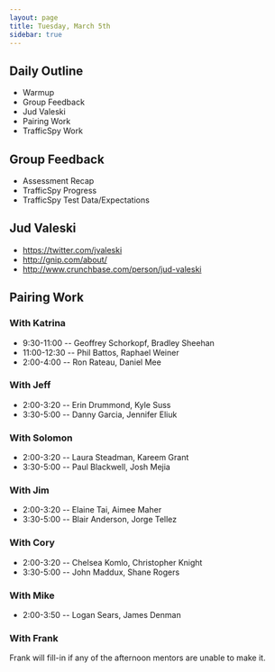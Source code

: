 ```yaml
---
layout: page
title: Tuesday, March 5th
sidebar: true
---
```


## Daily Outline

* Warmup
* Group Feedback
* Jud Valeski
* Pairing Work
* TrafficSpy Work

## Group Feedback

* Assessment Recap
* TrafficSpy Progress
* TrafficSpy Test Data/Expectations

## Jud Valeski

* https://twitter.com/jvaleski
* http://gnip.com/about/
* http://www.crunchbase.com/person/jud-valeski

## Pairing Work

### With Katrina

* 9:30-11:00 -- Geoffrey Schorkopf, Bradley Sheehan
* 11:00-12:30 -- Phil Battos, Raphael Weiner
* 2:00-4:00 -- Ron Rateau, Daniel Mee

### With Jeff

* 2:00-3:20 -- Erin Drummond, Kyle Suss
* 3:30-5:00 -- Danny Garcia, Jennifer Eliuk

### With Solomon

* 2:00-3:20 -- Laura Steadman, Kareem Grant
* 3:30-5:00 -- Paul Blackwell, Josh Mejia

### With Jim

* 2:00-3:20 -- Elaine Tai, Aimee Maher
* 3:30-5:00 -- Blair Anderson, Jorge Tellez

### With Cory

* 2:00-3:20 -- Chelsea Komlo, Christopher Knight
* 3:30-5:00 -- John Maddux, Shane Rogers

### With Mike

* 2:00-3:50 -- Logan Sears, James Denman

### With Frank

Frank will fill-in if any of the afternoon mentors are unable to make it.

